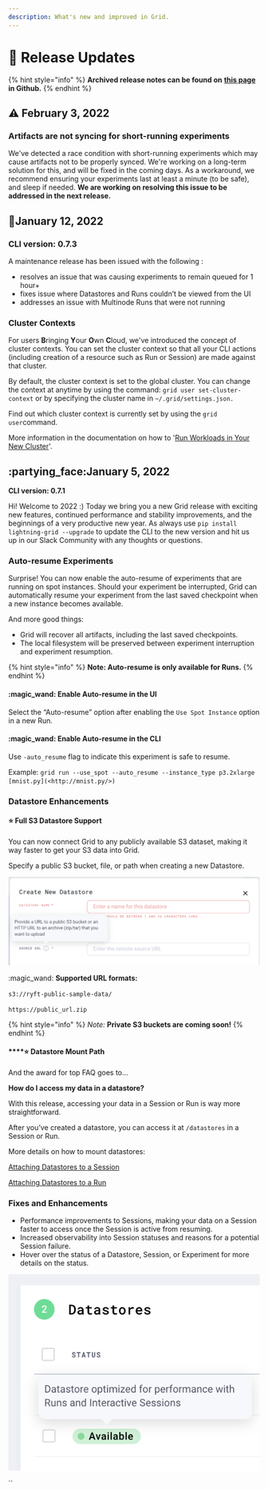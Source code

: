 ```yaml
---
description: What's new and improved in Grid.
---
```


# 🥳 Release Updates

{% hint style="info" %}
**Archived release notes can be found on** [**this page**](https://github.com/gridai/gridai/discussions) **in Github.**
{% endhint %}

## :warning: February 3, 2022

### **Artifacts are not syncing for short-running experiments**

We've detected a race condition with short-running experiments which may cause artifacts not to be properly synced. We're working on a long-term solution for this, and will be fixed in the coming days. As a workaround, we recommend ensuring your experiments last at least a minute (to be safe), and sleep if needed. **We are working on resolving this issue to be addressed in the next release.**

## :wrench:January 12, 2022

### **CLI version: 0.7.3**

A maintenance release has been issued with the following :

* resolves an issue that was causing experiments to remain queued for 1 hour+
* fixes issue where Datastores and Runs couldn’t be viewed from the UI
* addresses an issue with Multinode Runs that were not running

### Cluster Contexts

For users **B**ringing **Y**our **O**wn **C**loud, we've introduced the concept of cluster contexts. You can set the cluster context so that all your CLI actions (including creation of a resource such as Run or Session) are made against that cluster.

By default, the cluster context is set to the global cluster. You can change the context at anytime by using the command: `grid user set-cluster-context` or by specifying the cluster name in `~/.grid/settings.json.`

Find out which cluster context is currently set by using the `grid user`command.

More information in the documentation on how to '[Run Workloads in Your New Cluster](https://docs.grid.ai/platform/upgrades/adding-custom-cloud-credentials#step-6-run-your-workloads-in-your-new-cluster)'.

## :partying\_face:January 5, 2022

**CLI version: 0.7.1**

Hi! Welcome to 2022 :) Today we bring you a new Grid release with exciting new features, continued performance and stability improvements, and the beginnings of a very productive new year. As always use `pip install lightning-grid --upgrade` to update the CLI to the new version and hit us up in our Slack Community with any thoughts or questions.

### Auto-resume Experiments

Surprise! You can now enable the auto-resume of experiments that are running on spot instances. Should your experiment be interrupted, Grid can automatically resume your experiment from the last saved checkpoint when a new instance becomes available.

And more good things:

* Grid will recover all artifacts, including the last saved checkpoints.
* The local filesystem will be preserved between experiment interruption and experiment resumption.

{% hint style="info" %}
**Note: Auto-resume is only available for Runs.**
{% endhint %}

#### :magic\_wand: Enable Auto-resume in the UI

Select the “Auto-resume” option after enabling the `Use Spot Instance` option in a new Run.

#### :magic\_wand: Enable Auto-resume in the CLI

Use `-auto_resume` flag to indicate this experiment is safe to resume.

Example: `grid run --use_spot --auto_resume --instance_type p3.2xlarge [mnist.py](<http://mnist.py/>)`

### Datastore Enhancements

#### :star: Full S3 Datastore Support

You can now connect Grid to any publicly available S3 dataset, making it way faster to get your S3 data into Grid.

Specify a public S3 bucket, file, or path when creating a new Datastore.

![](<../.gitbook/assets/Screen Shot 2022-01-04 at 4.03.48 PM.png>)

:magic\_wand: **Supported URL formats:**

`s3://ryft-public-sample-data/`

`https://public_url.zip`

{% hint style="info" %}
_Note:_ **Private S3 buckets are coming soon!**
{% endhint %}

#### \*\*\*\*:star: **Datastore Mount Path**

And the award for top FAQ goes to...

**How do I access my data in a datastore?**

With this release, accessing your data in a Session or Run is way more straightforward.

After you’ve created a datastore, you can access it at `/datastores` in a Session or Run.

More details on how to mount datastores:

[Attaching Datastores to a Session](https://docs.grid.ai/products/sessions/attaching-datastores)

[Attaching Datastores to a Run](https://docs.grid.ai/products/run-run-and-sweep-github-files/attaching-datastores)

### Fixes and Enhancements

* Performance improvements to Sessions, making your data on a Session faster to access once the Session is active from resuming.
* Increased observability into Session statuses and reasons for a potential Session failure.
* Hover over the status of a Datastore, Session, or Experiment for more details on the status.

![](<../.gitbook/assets/Untitled (1).png>)

\`\`

##
